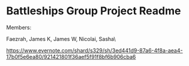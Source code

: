 Battleships Group Project Readme
================================

Members:

Faezrah,
James K,
James W,
Nicolai,
Sasha\

https://www.evernote.com/shard/s329/sh/3ed441d9-87a6-4f8a-aea4-17b0f5e6ea80/921421801f36aef5f91f8bf6b906cba6
